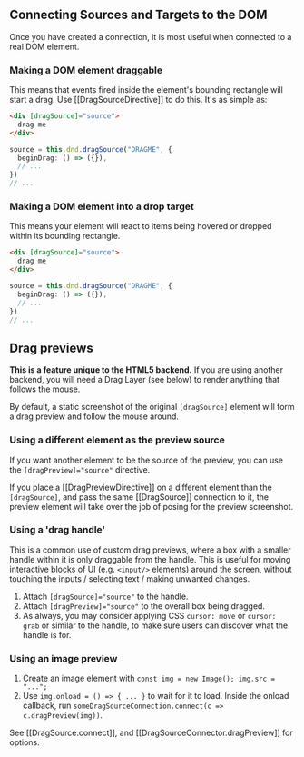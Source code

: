 ## Connecting Sources and Targets to the DOM

Once you have created a connection, it is most useful when connected to a real
DOM element.

### Making a DOM element draggable

This means that events fired inside the element's bounding rectangle will start
a drag. Use [[DragSourceDirective]] to do this. It's as simple as:

```html
<div [dragSource]="source">
  drag me
</div>
```
```typescript
source = this.dnd.dragSource("DRAGME", {
  beginDrag: () => ({}),
  // ...
})
// ...
```

### Making a DOM element into a drop target

This means your element will react to items being hovered or dropped within its
bounding rectangle.

```html
<div [dragSource]="source">
  drag me
</div>
```
```typescript
source = this.dnd.dragSource("DRAGME", {
  beginDrag: () => ({}),
  // ...
})
// ...
```

## Drag previews

__This is a feature unique to the HTML5 backend.__ If you are using another
backend, you will need a Drag Layer (see below) to render anything that follows
the mouse.

By default, a static screenshot of the original `[dragSource]` element will form
a drag preview and follow the mouse around.

### Using a different element as the preview source

If you want another element to be the source of the preview, you can use the
`[dragPreview]="source"` directive.

If you place a [[DragPreviewDirective]] on a different element than the
`[dragSource]`, and pass the same [[DragSource]] connection to it, the
preview element will take over the job of posing for the preview screenshot.

### Using a 'drag handle'

This is a common use of custom drag previews, where a box with a smaller handle
within it is only draggable from the handle. This is useful for moving
interactive blocks of UI (e.g. `<input/>` elements) around the screen, without
touching the inputs / selecting text / making unwanted changes.

1. Attach `[dragSource]="source"` to the handle.
2. Attach `[dragPreview]="source"` to the overall box being dragged.
3. As always, you may consider applying CSS `cursor: move` or `cursor: grab` or
   similar to the handle, to make sure users can discover what the handle is
   for.

### Using an image preview

1. Create an image element with `const img = new Image(); img.src = "...";`
2. Use `img.onload = () => { ... }` to wait for it to load. Inside the onload
   callback, run `someDragSourceConnection.connect(c => c.dragPreview(img))`.

See [[DragSource.connect]], and [[DragSourceConnector.dragPreview]] for options.



